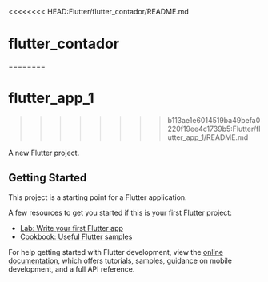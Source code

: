 <<<<<<<< HEAD:Flutter/flutter_contador/README.md
# flutter_contador
========
# flutter_app_1
>>>>>>>> b113ae1e6014519ba49befa0220f19ee4c1739b5:Flutter/flutter_app_1/README.md

A new Flutter project.

## Getting Started

This project is a starting point for a Flutter application.

A few resources to get you started if this is your first Flutter project:

- [Lab: Write your first Flutter app](https://docs.flutter.dev/get-started/codelab)
- [Cookbook: Useful Flutter samples](https://docs.flutter.dev/cookbook)

For help getting started with Flutter development, view the
[online documentation](https://docs.flutter.dev/), which offers tutorials,
samples, guidance on mobile development, and a full API reference.

